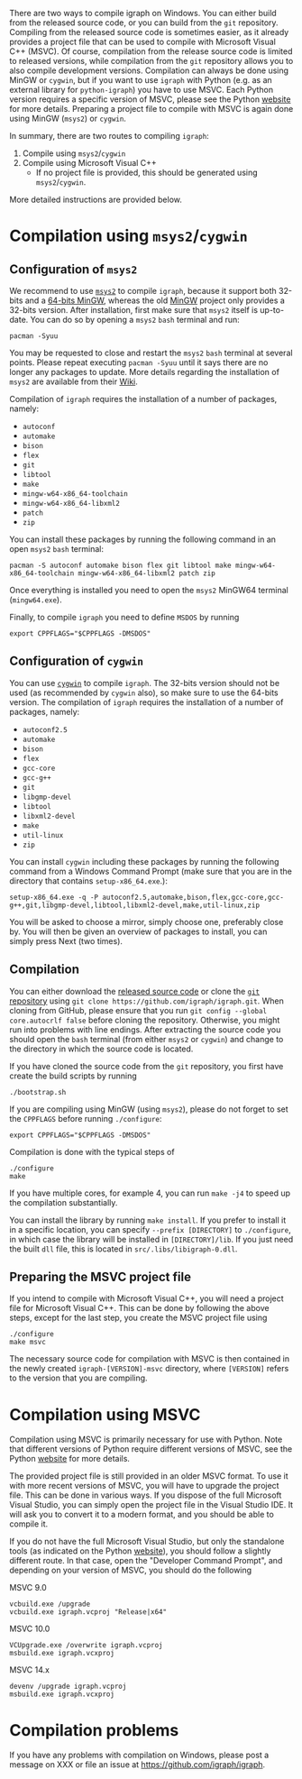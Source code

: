There are two ways to compile igraph on Windows. You can either build from the released source code, or you can build from the `git` repository. Compiling from the released source code is sometimes easier, as it already provides a project file that can be used to compile with Microsoft Visual C++ (MSVC). Of course, compilation from the release source code is limited to released versions, while compilation from the `git` repository allows you to also compile development versions. Compilation can always be done using MinGW or `cygwin`, but if you want to use `igraph` with Python (e.g. as an external library for `python-igraph`) you have to use MSVC. Each Python version requires a specific version of MSVC, please see the Python [website](https://wiki.python.org/moin/WindowsCompilers) for more details. Preparing a project file to compile with MSVC is again done using MinGW (`msys2`) or `cygwin`.

In summary, there are two routes to compiling `igraph`:

1. Compile using `msys2`/`cygwin`
2. Compile using Microsoft Visual C++
   - If no project file is provided, this should be generated using `msys2`/`cygwin`.

More detailed instructions are provided below.

# Compilation using `msys2`/`cygwin`

## Configuration of `msys2`

We recommend to use [`msys2`](https://www.msys2.org/) to compile `igraph`, because it support both 32-bits and a [64-bits MinGW](http://mingw-w64.org/), whereas the old [MinGW](http://mingw.org/) project only provides a 32-bits version. After installation, first make sure that `msys2` itself is up-to-date. You can do so by opening a `msys2` `bash` terminal and run:

```
pacman -Syuu
```

You may be requested to close and restart the `msys2` `bash` terminal at several points. Please repeat executing `pacman -Syuu` until it says there are no longer any packages to update. More details regarding the installation of `msys2` are available from their [Wiki](https://github.com/msys2/msys2/wiki/MSYS2-installation).

Compilation of `igraph` requires the installation of a number of packages, namely:

- `autoconf`
- `automake`
- `bison`
- `flex`
- `git`
- `libtool`
- `make`
- `mingw-w64-x86_64-toolchain`
- `mingw-w64-x86_64-libxml2`
- `patch`
- `zip`

You can install these packages by running the following command in an open `msys2` `bash` terminal:

```
pacman -S autoconf automake bison flex git libtool make mingw-w64-x86_64-toolchain mingw-w64-x86_64-libxml2 patch zip
```

Once everything is installed you need to open the `msys2` MinGW64 terminal (`mingw64.exe`).

Finally, to compile `igraph` you need to define `MSDOS` by running
```
export CPPFLAGS="$CPPFLAGS -DMSDOS"
```

## Configuration of `cygwin`

You can use [`cygwin`](https://www.cygwin.com/) to compile `igraph`. The 32-bits version should not be used (as recommended by `cygwin` also), so make sure to use the 64-bits version. The compilation of `igraph` requires the installation of a number of packages, namely:

- `autoconf2.5`
- `automake`
- `bison`
- `flex`
- `gcc-core`
- `gcc-g++`
- `git`
- `libgmp-devel`
- `libtool`
- `libxml2-devel`
- `make`
- `util-linux`
- `zip`

You can install `cygwin` including these packages by running the following command from a Windows Command Prompt (make sure that you are in the directory that contains `setup-x86_64.exe`.):

```
setup-x86_64.exe -q -P autoconf2.5,automake,bison,flex,gcc-core,gcc-g++,git,libgmp-devel,libtool,libxml2-devel,make,util-linux,zip
```

You will be asked to choose a mirror, simply choose one, preferably close by. You will then be given an overview of packages to install, you can simply press Next (two times).

## Compilation

You can either download the [released source code](https://igraph.org/c/#downloads) or clone  the [`git` repository](https://github.com/igraph/igraph) using `git clone https://github.com/igraph/igraph.git`. When cloning from GitHub, please ensure that you run `git config --global core.autocrlf false` before cloning the repository. Otherwise, you might run into problems with line endings. After extracting the source code you should open the `bash` terminal (from either `msys2` or `cygwin`) and change to the directory in which the source code is located.

If you have cloned the source code from the `git` repository, you first have create the build scripts by running

```
./bootstrap.sh
```

If you are compiling using MinGW (using `msys2`), please do not forget to set the `CPPFLAGS` before running `./configure`:
```
export CPPFLAGS="$CPPFLAGS -DMSDOS"
```

Compilation is done with the typical steps of

```
./configure
make
```

If you have multiple cores, for example 4, you can run `make -j4` to speed up the compilation substantially.

You can install the library by running `make install`. If you prefer to install it in a specific location, you can specify `--prefix [DIRECTORY]` to `./configure`, in which case the library will be installed in `[DIRECTORY]/lib`. If you just need the built `dll` file, this is located in `src/.libs/libigraph-0.dll`.

## Preparing the MSVC project file

If you intend to compile with Microsoft Visual C++, you will need a project file for Microsoft Visual C++. This can be done by following the above steps, except for the last step, you create the MSVC project file using

```
./configure
make msvc
```

The necessary source code for compilation with MSVC is then contained in the newly created `igraph-[VERSION]-msvc` directory, where `[VERSION]` refers to the version that you are compiling.

# Compilation using MSVC

Compilation using MSVC is primarily necessary for use with Python. Note that different versions of Python require different versions of MSVC, see the Python [website](https://wiki.python.org/moin/WindowsCompilers) for more details.

The provided project file is still provided in an older MSVC format. To use it with more recent versions of MSVC, you will have to upgrade the project file. This can be done in various ways. If you dispose of the full Microsoft Visual Studio, you can simply open the project file in the Visual Studio IDE. It will ask you to convert it to a modern format, and you should be able to compile it.

If you do not have the full Microsoft Visual Studio, but only the standalone tools (as indicated on the Python [website](https://wiki.python.org/moin/WindowsCompilers)), you should follow a slightly different route. In that case, open the "Developer Command Prompt", and depending on your version of MSVC, you should do the following

MSVC  9.0
```
vcbuild.exe /upgrade
vcbuild.exe igraph.vcproj "Release|x64"
```
MSVC 10.0
```
VCUpgrade.exe /overwrite igraph.vcproj
msbuild.exe igraph.vcxproj
```

MSVC 14.x
```
devenv /upgrade igraph.vcproj
msbuild.exe igraph.vcxproj
```

# Compilation problems

If you have any problems with compilation on Windows, please post a message on XXX or file an issue at https://github.com/igraph/igraph.